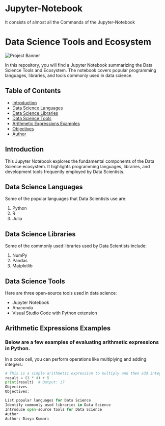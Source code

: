 # Jupyter-Notebook
It consists of almost all the Commands of the Jupyter-Notebook 

# Data Science Tools and Ecosystem

![Project Banner](banner.png) <!-- Add a banner image if you have one -->

In this repository, you will find a Jupyter Notebook summarizing the Data Science Tools and Ecosystem. The notebook covers popular programming languages, libraries, and tools commonly used in data science.

## Table of Contents

- [Introduction](#introduction)
- [Data Science Languages](#data-science-languages)
- [Data Science Libraries](#data-science-libraries)
- [Data Science Tools](#data-science-tools)
- [Arithmetic Expressions Examples](#arithmetic-expressions-examples)
- [Objectives](#objectives)
- [Author](#author)

## Introduction

This Jupyter Notebook explores the fundamental components of the Data Science ecosystem. It highlights programming languages, libraries, and development tools frequently employed by Data Scientists.

## Data Science Languages

Some of the popular languages that Data Scientists use are:
1. Python
2. R
3. Julia

## Data Science Libraries

Some of the commonly used libraries used by Data Scientists include:
1. NumPy
2. Pandas
3. Matplotlib

## Data Science Tools

Here are three open-source tools used in data science:
- Jupyter Notebook
- Anaconda
- Visual Studio Code with Python extension

## Arithmetic Expressions Examples

### Below are a few examples of evaluating arithmetic expressions in Python.
In a code cell, you can perform operations like multiplying and adding integers:
```python
# This is a simple arithmetic expression to multiply and then add integers.
result = (3 * 4) + 5
print(result)  # Output: 17
Objectives
Objectives:

List popular languages for Data Science
Identify commonly used libraries in Data Science
Introduce open-source tools for Data Science
Author
Author: Divya Kumari


